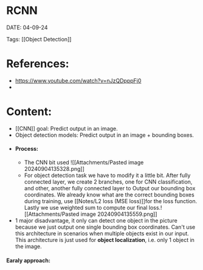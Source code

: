 
# RCNN


DATE:  04-09-24


Tags: [[Object Detection]]


# References:
- https://www.youtube.com/watch?v=nJzQDpppFj0
- 


# Content:

- [[CNN]] goal: Predict output in an image.
- Object detection models: Predict output in an image + bounding boxes.
- #### Process:
	- The CNN bit used ![[Attachments/Pasted image 20240904135328.png]]
	- For object detection task we have to modify it a little bit. After fully connected layer, we create 2 branches, one for CNN classification, and other, another fully connected layer to Output our bounding box coordinates. We already know what are the correct bounding boxes during training, use [[Notes/L2 loss (MSE loss)]]for the loss function. Lastly we use weighted sum to compute our final loss.![[Attachments/Pasted image 20240904135559.png]]
- 1 major disadvantage, it only can detect one object in the picture because we just output one single bounding box coordinates. Can't use this architecture in scenarios when multiple objects exist in our input. This architecture is just used for **object localization**, i.e. only 1 object in the image.



#### Earaly approach:


